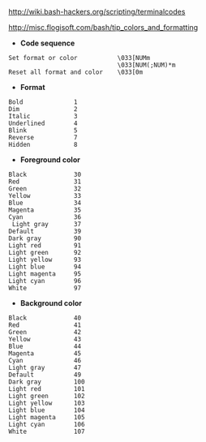 http://wiki.bash-hackers.org/scripting/terminalcodes

http://misc.flogisoft.com/bash/tip_colors_and_formatting


* **Code sequence**
```
Set format or color           \033[NUMm
                              \033[NUM(;NUM)*m
Reset all format and color    \033[0m
```


* **Format**
```
Bold              1
Dim               2
Italic            3
Underlined        4
Blink             5
Reverse           7
Hidden            8
```


* **Foreground color**
```
Black             30
Red               31
Green             32
Yellow            33
Blue              34
Magenta           35
Cyan              36
 Light gray       37
Default           39
Dark gray         90
Light red         91
Light green       92
Light yellow      93
Light blue        94
Light magenta     95
Light cyan        96
White             97
```


* **Background color**
```
Black             40
Red               41
Green             42
Yellow            43
Blue              44
Magenta           45
Cyan              46
Light gray        47
Default           49
Dark gray         100
Light red         101
Light green       102
Light yellow      103
Light blue        104
Light magenta     105
Light cyan        106
White             107
```
